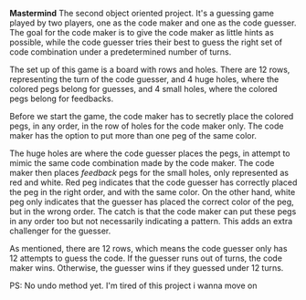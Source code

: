 **Mastermind**
The second object oriented project. It's a guessing game played by two players, one as the code maker and one as the code guesser. The goal for the code maker is to give the code maker as little hints as possible, while the code guesser tries their best to guess the right set of code combination under a predetermined number of turns.

The set up of this game is a board with rows and holes. There are 12 rows, representing the turn of the code guesser, and 4 huge holes, where the colored pegs belong for guesses, and 4 small holes, where the colored pegs belong for feedbacks.

Before we start the game, the code maker has to secretly place the colored pegs, in any order, in the row of holes for the code maker only. The code maker has the option to put more than one peg of the same color.

The huge holes are where the code guesser places the pegs, in attempt to mimic the same code combination made by the code maker. The code maker then places *feedback* pegs for the small holes, only represented as red and white. Red peg indicates that the code guesser has correctly placed the peg in the right order, and with the same color. On the other hand, white peg only indicates that the guesser has placed the correct color of the peg, but in the wrong order. The catch is that the code maker can put these pegs in any order too but not necessarily indicating a pattern. This adds an extra challenger for the guesser.

As mentioned, there are 12 rows, which means the code guesser only has 12 attempts to guess the code. If the guesser runs out of turns, the code maker wins. Otherwise, the guesser wins if they guessed under 12 turns.

PS: No undo method yet. I'm tired of this project i wanna move on